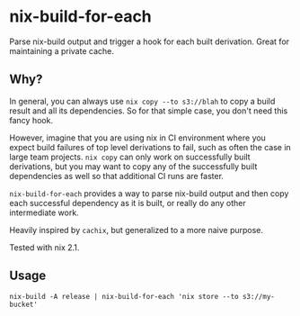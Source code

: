 # nix-build-for-each

Parse nix-build output and trigger a hook for each built derivation.
Great for maintaining a private cache.

## Why?

In general, you can always use `nix copy --to s3://blah` to copy a build result and all its
dependencies.  So for that simple case, you don't need this fancy hook.

However, imagine that you are using nix in CI environment where you expect build failures of top
level derivations to fail, such as often the case in large team projects.  `nix copy` can only work
on successfully built derivations, but you may want to copy any of the successfully built
dependencies as well so that additional CI runs are faster.

`nix-build-for-each` provides a way to parse nix-build output and then copy each successful
dependency as it is built, or really do any other intermediate work.

Heavily inspired by `cachix`, but generalized to a more naive purpose.

Tested with nix 2.1.

## Usage

```
nix-build -A release | nix-build-for-each 'nix store --to s3://my-bucket'
```
